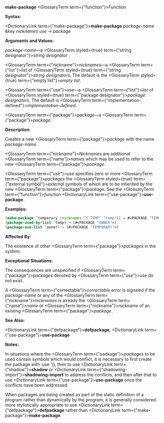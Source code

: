 **make-package** <GlossaryTerm  term={"function"}><i>Function</i></GlossaryTerm> 



**Syntax:** 



<DictionaryLink  term={"make-package"}><b>make-package</b></DictionaryLink> *package-name* &amp;key *nicknames use → package* 



**Arguments and Values:** 



*package-name*—a <GlossaryTerm styled={true} term={"string designator"}><i>string designator</i></GlossaryTerm> . 



<GlossaryTerm  term={"nickname"}><i>nicknames</i></GlossaryTerm>—a <GlossaryTerm  term={"list"}><i>list</i></GlossaryTerm> of <GlossaryTerm styled={true} term={"string designator"}><i>string designators</i></GlossaryTerm>. The default is the <GlossaryTerm styled={true} term={"empty list"}><i>empty list</i></GlossaryTerm>. 



<GlossaryTerm  term={"use"}><i>use</i></GlossaryTerm>—a <GlossaryTerm  term={"list"}><i>list</i></GlossaryTerm> of <GlossaryTerm styled={true} term={"package designator"}><i>package designators</i></GlossaryTerm>. The default is <GlossaryTerm  term={"implementation-defined"}><i>implementation-defined</i></GlossaryTerm>. 



<GlossaryTerm  term={"package"}><i>package</i></GlossaryTerm>—a <GlossaryTerm  term={"package"}><i>package</i></GlossaryTerm>. 



**Description:** 



Creates a new <GlossaryTerm  term={"package"}><i>package</i></GlossaryTerm> with the name *package-name*. 



<GlossaryTerm  term={"nickname"}><i>Nicknames</i></GlossaryTerm> are additional <GlossaryTerm  term={"name"}><i>names</i></GlossaryTerm> which may be used to refer to the new <GlossaryTerm  term={"package"}><i>package</i></GlossaryTerm>. 



<GlossaryTerm  term={"use"}><i>use</i></GlossaryTerm> specifies zero or more <GlossaryTerm  term={"package"}><i>packages</i></GlossaryTerm> the <GlossaryTerm styled={true} term={"external symbol"}><i>external symbols</i></GlossaryTerm> of which are to be inherited by the new <GlossaryTerm  term={"package"}><i>package</i></GlossaryTerm>. See the <GlossaryTerm  term={"function"}><i>function</i></GlossaryTerm> <DictionaryLink  term={"use-package"}><b>use-package</b></DictionaryLink>. 



**Examples:**
```lisp
(make-package ’temporary :nicknames ’("TEMP" "temp")) → #<PACKAGE "TEMPORARY"> (make-package "OWNER" :use ’("temp")) → #<PACKAGE "OWNER"> 
(package-used-by-list ’temp) → (#<PACKAGE "OWNER">) 
(package-use-list ’owner) → (#<PACKAGE "TEMPORARY">) 
```
**Affected By:** 



The existence of other <GlossaryTerm  term={"package"}><i>packages</i></GlossaryTerm> in the system. 



**Exceptional Situations:** 



The consequences are unspecified if <GlossaryTerm  term={"package"}><i>packages</i></GlossaryTerm> denoted by <GlossaryTerm  term={"use"}><i>use</i></GlossaryTerm> do not exist. 



A <GlossaryTerm  term={"correctable"}><i>correctable</i></GlossaryTerm> error is signaled if the *package-name* or any of the <GlossaryTerm  term={"nickname"}><i>nicknames</i></GlossaryTerm> is already the <GlossaryTerm  term={"name"}><i>name</i></GlossaryTerm> or <GlossaryTerm  term={"nickname"}><i>nickname</i></GlossaryTerm> of an existing <GlossaryTerm  term={"package"}><i>package</i></GlossaryTerm>. 







 



 



**See Also:** 



<DictionaryLink  term={"defpackage"}><b>defpackage</b></DictionaryLink>, <DictionaryLink  term={"use-package"}><b>use-package</b></DictionaryLink> 



**Notes:** 



In situations where the <GlossaryTerm  term={"package"}><i>packages</i></GlossaryTerm> to be used contain symbols which would conflict, it is necessary to first create the package with :use ’(), then to use <DictionaryLink  term={"shadow"}><b>shadow</b></DictionaryLink> or <DictionaryLink  term={"shadowing-import"}><b>shadowing-import</b></DictionaryLink> to address the conflicts, and then after that to use <DictionaryLink  term={"use-package"}><b>use-package</b></DictionaryLink> once the conflicts have been addressed. 



When packages are being created as part of the static definition of a program rather than dynamically by the program, it is generally considered more stylistically appropriate to use <DictionaryLink  term={"defpackage"}><b>defpackage</b></DictionaryLink> rather than <DictionaryLink  term={"make-package"}><b>make-package</b></DictionaryLink>. 



